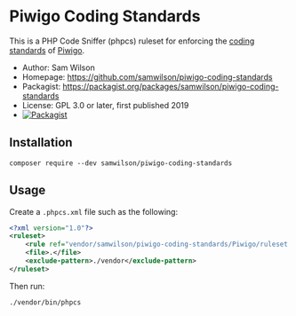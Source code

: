 Piwigo Coding Standards
=======================

This is a PHP Code Sniffer (phpcs) ruleset for enforcing
the [coding standards](https://piwigo.org/doc/doku.php?id=dev:coding_conventions)
of [Piwigo](https://piwigo.org/).

* Author: Sam Wilson
* Homepage: https://github.com/samwilson/piwigo-coding-standards
* Packagist: https://packagist.org/packages/samwilson/piwigo-coding-standards
* License: GPL 3.0 or later, first published 2019
* [![Packagist](https://img.shields.io/packagist/v/samwilson/piwigo-coding-standards.svg)](https://packagist.org/packages/samwilson/piwigo-coding-standards)

## Installation

    composer require --dev samwilson/piwigo-coding-standards

## Usage

Create a `.phpcs.xml` file such as the following:

```xml
<?xml version="1.0"?>
<ruleset>
    <rule ref="vendor/samwilson/piwigo-coding-standards/Piwigo/ruleset.xml" />
    <file>.</file>
    <exclude-pattern>./vendor</exclude-pattern>
</ruleset>
```

Then run:

    ./vendor/bin/phpcs
